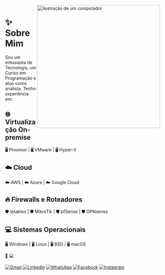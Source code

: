 <img src="https://raw.githubusercontent.com/MicaelliMedeiros/micaellimedeiros/master/image/computer-illustration.png" alt="ilustração de um computador" min-width="400px" max-width="400px" width="400px" align="right">

<p align="left"> 

# ✨ Sobre Mim
Sou um entusiasta de Tecnologia, um Curiso em Programação  e atuo como analista. Tenho experiência em:

## 🌐 Virtualização On-premise
🖥️ Proxmox | 🖥️ VMware | 🖥️ Hyper-V

## ☁️ Cloud
☁️ AWS | ☁️ Azure | ☁️ Google Cloud

## 🔥 Firewalls e Roteadores
🛡️ Iptables | 🛡️ MikroTik | 🛡️ pfSense | 🛡️ OPNsense

## 💻 Sistemas Operacionais
🖥️ Windows | 🖥️ Linux | 🖥️ BSD | 🖥️ macOS

 🚀 💻

</p>

<p align="left">

  <a href="mailto:idavinunes@gmail.com" title="Gmail">
  <img src="https://img.shields.io/badge/-Gmail-FF0000?style=flat-square&labelColor=FF0000&logo=gmail&logoColor=white&link=mailto:idavinunes@gmail.com" alt="Gmail"/></a>
  <a href="https://www.linkedin.com/in/idavinunes/" title="LinkedIn">
  <img src="https://img.shields.io/badge/-Linkedin-0e76a8?style=flat-square&logo=Linkedin&logoColor=white&link=https://www.linkedin.com/in/idavinunes/" alt="LinkedIn"/></a>
  <a href="https://api.whatsapp.com/send?phone=5521965528916" title="WhatsApp">
  <img src="https://img.shields.io/badge/-WhatsApp-25d366?style=flat-square&labelColor=25d366&logo=whatsapp&logoColor=white&link=https://api.whatsapp.com/send?phone=5521965528916" alt="WhatsApp"/></a>
  <a href="https://www.facebook.com/idavinunes" title="Facebook">
  <img src="https://img.shields.io/badge/-Facebook-3b5998?style=flat-square&labelColor=3b5998&logo=facebook&logoColor=white&link=https://www.facebook.com/idavinunes" alt="Facebook"/></a>
  <a href="https://www.instagram.com/idavinunes" title="Instagram">
  <img src="https://img.shields.io/badge/-Instagram-DF0174?style=flat-square&labelColor=DF0174&logo=instagram&logoColor=white&link=https://www.instagram.com/idavinunes" alt="Instagram"/></a>
</p>

